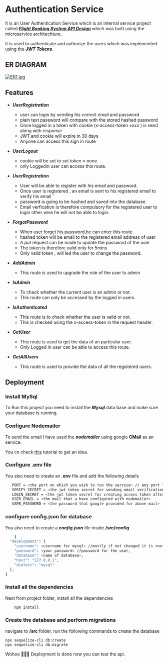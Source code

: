 
# Authentication Service

It is an User Authentication Service which is an internal service project called [***Flight Booking System API Design***](https://shaikasifali.github.io/FlightBookingSystemAPI/) which was built using the microservice architechture.

It is used to authenticate and authorize the users which was implemented using the ***JWT Tokens***.

## ER DIAGRAM

[![ER1.jpg](https://i.postimg.cc/0yfVfxyC/ER1.jpg)](https://postimg.cc/gxxyzCRw)

## Features
* ***UserRegistration***  
    * user can login by sending his correct email and password
    * plain text password will compare with the stored hashed password 
    * Once logged in a token with cookie (x-access-token =xxx ) is
      send along with response  
    *  JWT and cookie will expire in 30 days  
    * Anyone can access this sign in route

* ***UserLogout***  
    * cookie will be set to set token = none.  
    * only Loggedin user can access this route.

* ***UserRegistration***  
    * User will be able to register with his email and password.
    * Once user is registered , an email is sent to his registered email to verify his email  '
    * password is going to be hashed and saved into the database.
    * Email verfication is therefore compulsory for the registered user to login other wise he will not be able to login.

* ***ForgotPassword***  
    * When user forget his password,he can enter this route.
    * hashed token will be email to the registered email address of user  
    * A put request can be made to update the password of the user
    * The token is therefore valid only for 5mins
    * Only valid token , will led the user to change the password.

* ***AddAdmin***  
    * This route is used to upgrade the role of the user to admin

* ***IsAdmin*** 
    * To check whether the current user is an admin or not.  
    * This route can only be accessed by the logged in users.

* ***IsAuthenticated***  
    * This route is to check whether the user is valid or not.
    * This is checked using the x-access-token in the request header.

* ***GetUser***  
    * This route is used to get the data of an particular user.
    * Only Logged in user can be able to access this route.

* ***GetAllUsers***
    * This route is used to provide the data of all the registered users.


## Deployment

### Install MySql
To Run this project you need to install the ***Mysql*** data base and make sure your database is running.
### Configure Nodemailer
To send the email I have used the ***nodemailer*** using google **GMail**  as an service.

You cn check [this](https://www.youtube.com/watch?v=JgcDZl8eXTg) tutorial to get an idea.

### Configure .env file
You also need to create an **.env** file and add the following details

```bash
   PORT = <the port on which you wish to run the service> // any port like 3000 etc
   VERIFY_SECRET = <the jwt token secret for sending email verification> //any string
   LOGIN_SECRET = <the jwt token secret for creating access token after login> // any string
   USER_EMAIL = <the mail that u have configured with nodemailer>
   USER_PASSWORD = <the password that google provided for above mail>
```
### configure config.json for database
You also need to create a ***config.json*** file inside **/src/config**

```bash 
    {
  "development": {
    "username": <username for mysql> //mostly if not changed it is root,
    "password": <your password> //password for the user,
    "database": <name of database>,
    "host": "127.0.0.1",
    "dialect": "mysql"
  },
}

```
### Install all the dependencies

Next from project folder, install all the dependencies
```bash
    npm install
```

### Create the database and perform migrations
navigate to **/src** folder, run the following commands to create the database
```
npx sequelize-cli db:create
npx sequelize-cli db:migrate
```
Wohoo 🥳🥳🥳 Deployment is done now you can test the api.



